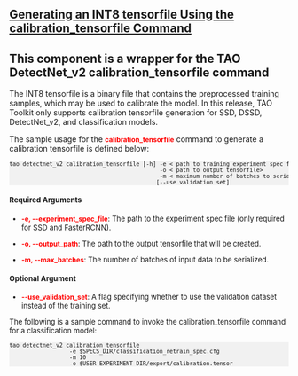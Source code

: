 ## [Generating an INT8 tensorfile Using the calibration_tensorfile Command](https://docs.nvidia.com/tao/tao-toolkit/text/object_detection/detectnet_v2.html#generating-an-int8-tensorfile-using-the-calibration-tensorfile-command)
## This component is a wrapper for the TAO DetectNet_v2 calibration_tensorfile command

The INT8 tensorfile is a binary file that contains the preprocessed training samples, which may be used to calibrate the model. In this release, TAO Toolkit only supports calibration tensorfile generation for SSD, DSSD, DetectNet_v2, and classification models.

The sample usage for the <span style="color:red;font-weight:700;font-size:12px">calibration_tensorfile</span> command to generate a calibration tensorfile is defined below:

<pre style="background-color:rgba(0, 0, 0, 0.0470588)"><font size="2">tao detectnet_v2 calibration_tensorfile [-h] -e < path to training experiment spec file>
                                             -o < path to output tensorfile>
                                             -m < maximum number of batches to serialize>
                                            [--use_validation_set]
</pre>

#### Required Arguments
* <span style="color:red;font-weight:700;font-size:12px">-e, --experiment_spec_file</span>: The path to the experiment spec file (only required for SSD and FasterRCNN).

* <span style="color:red;font-weight:700;font-size:12px">-o, --output_path</span>: The path to the output tensorfile that will be created.

* <span style="color:red;font-weight:700;font-size:12px">-m, --max_batches</span>: The number of batches of input data to be serialized.

#### Optional Argument
* <span style="color:red;font-weight:700;font-size:12px">--use_validation_set</span>: A flag specifying whether to use the validation dataset instead of the training set.

The following is a sample command to invoke the calibration_tensorfile command for a classification model:

<pre style="background-color:rgba(0, 0, 0, 0.0470588)"><font size="2">tao detectnet_v2 calibration_tensorfile
                  -e $SPECS_DIR/classification_retrain_spec.cfg
                  -m 10
                  -o $USER_EXPERIMENT_DIR/export/calibration.tensor
</pre>
